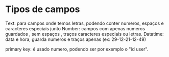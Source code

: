 # Tipos de campos

Text: para campos onde temos letras, podendo conter numeros, espaços e caracteres especiais junto
Number: campos com apenas numeros guardados , sem espaços , traços caracteres especiais ou letras.
Datatime: data e hora, guarda numeros e traços apenas (ex: 29-12-21-12-49)

primary key: é usado numero, podendo ser por exemplo o "id user".
 